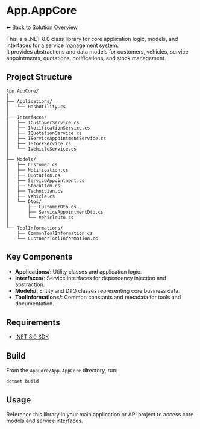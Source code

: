 # App.AppCore

[⬅ Back to Solution Overview](../../readme.md)

This is a .NET 8.0 class library for core application logic, models, and interfaces for a service management system.  
It provides abstractions and data models for customers, vehicles, service appointments, quotations, notifications, and stock management.

## Project Structure

```
App.AppCore/
│
├── Applications/
│   └── HashUtility.cs
│
├── Interfaces/
│   ├── ICustomerService.cs
│   ├── INotificationService.cs
│   ├── IQuotationService.cs
│   ├── IServiceAppointmentService.cs
│   ├── IStockService.cs
│   └── IVehicleService.cs
│
├── Models/
│   ├── Customer.cs
│   ├── Notification.cs
│   ├── Quotation.cs
│   ├── ServiceAppointment.cs
│   ├── StockItem.cs
│   ├── Technician.cs
│   ├── Vehicle.cs
│   └── Dtos/
│       ├── CustomerDto.cs
│       ├── ServiceAppointmentDto.cs
│       └── VehicleDto.cs
│
└── ToolInformations/
    ├── CommonToolInformation.cs
    └── CustomerToolInformation.cs
```

## Key Components

- **Applications/**: Utility classes and application logic.
- **Interfaces/**: Service interfaces for dependency injection and abstraction.
- **Models/**: Entity and DTO classes representing core business data.
- **ToolInformations/**: Common constants and metadata for tools and documentation.

## Requirements

- [.NET 8.0 SDK](https://dotnet.microsoft.com/en-us/download/dotnet/8.0)

## Build

From the `AppCore/App.AppCore` directory, run:

```
dotnet build
```

## Usage

Reference this library in your main application or API project to access core models and service interfaces.


